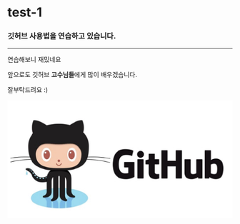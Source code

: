 # test-1
### 깃허브 사용법을 연습하고 있습니다.

---

연습해보니 재밌네요

앞으로도 깃허브 **고수님들**에게 많이 배우겠습니다.

잘부탁드려요 :)

![깃허브로고](./images/github.png)
